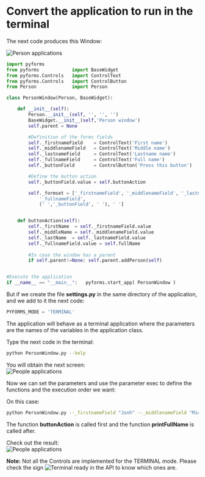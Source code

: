 # Convert the application to run in the terminal

The next code produces this Window:

![Person applications](https://raw.githubusercontent.com/UmSenhorQualquer/pyforms/master/docs/imgs/getting-started-10.png?raw=true "Screen")

```python
import pyforms
from pyforms 			import BaseWidget
from pyforms.Controls 	import ControlText
from pyforms.Controls 	import ControlButton
from Person 			import Person

class PersonWindow(Person, BaseWidget):

	def __init__(self):
		Person.__init__(self, '', '', '')
		BaseWidget.__init__(self,'Person window')
		self.parent = None

		#Definition of the forms fields
		self._firstnameField 	= ControlText('First name')
		self._middlenameField  	= ControlText('Middle name')
		self._lastnameField  	= ControlText('Lastname name')
		self._fullnameField  	= ControlText('Full name')
		self._buttonField  		= ControlButton('Press this button')

		#Define the button action
		self._buttonField.value = self.buttonAction

		self._formset = ['_firstnameField', '_middlenameField', '_lastnameField', 
			'_fullnameField', 
			(' ','_buttonField', ' '), ' ']


	def buttonAction(self):
		self._firstName  = self._firstnameField.value
		self._middleName = self._middlenameField.value
		self._lastName  = self._lastnameField.value
		self._fullnameField.value = self.fullName
		
		#In case the window has a parent
		if self.parent!=None: self.parent.addPerson(self)


#Execute the application
if __name__ == "__main__":	 pyforms.start_app( PersonWindow )
```

But if we create the file **settings.py** in the same directory of the application, and we add to it the next code:
```python
PYFORMS_MODE = 'TERMINAL'
```

The application will behave as a terminal application where the parameters are the names of the variables in the application class.

Type the next code in the terminal: 
```bash
python PersonWindow.py --help
```

You will obtain the next screen:  
![People applications](https://raw.githubusercontent.com/UmSenhorQualquer/pyforms/master/docs/imgs/getting-started-11.png?raw=true "Screen")


Now we can set the parameters and use the parameter exec to define the functions and the execution order we want:

On this case:
```bash
python PersonWindow.py --_firstnameField "Jonh" --_middlenameField "Middle" --_lastnameField "White"  --exec "buttonAction|printFullName"
```

The function **buttonAction** is called first and the function **printFullName** is called after.

Check out the result:  
![People applications](https://raw.githubusercontent.com/UmSenhorQualquer/pyforms/master/docs/imgs/getting-started-9.png?raw=true "Screen")

**Note:** Not all the Controls are implemented for the TERMINAL mode. Please check the sign ![Terminal ready](https://img.shields.io/badge/TERMINAL-READY-green.svg "Screen") in the API to know which ones are.